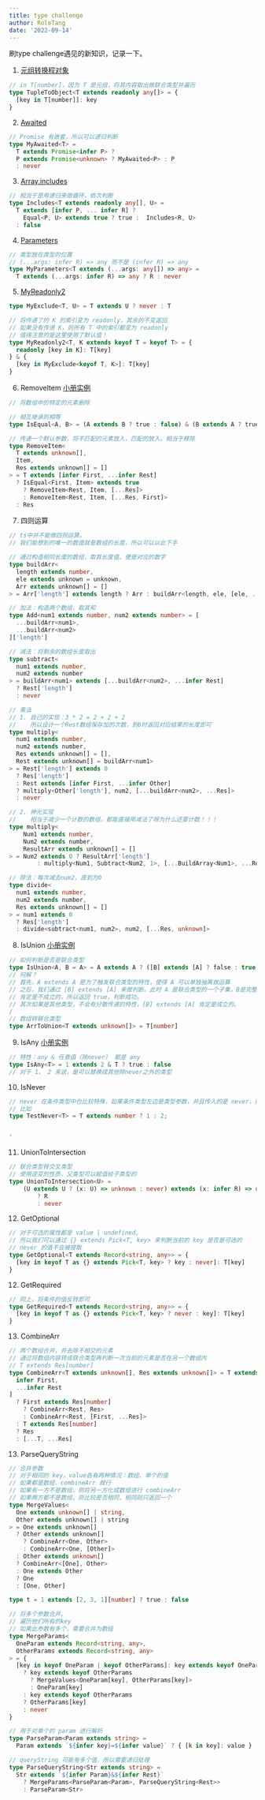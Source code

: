 ```yaml
---
title: type challenge
author: RoleTang
date: '2022-09-14'
---
```


刷type challenge遇见的新知识，记录一下。

1. [元组转换程对象](https://github.com/type-challenges/type-challenges/blob/main/questions/00011-easy-tuple-to-object/README.zh-CN.md)

```typescript
// in T[number]，因为 T 是元组，将其内容取出做联合类型并遍历
type TupleToObject<T extends readonly any[]> = {
  [key in T[number]]: key
}
```

2. [Awaited](https://github.com/type-challenges/type-challenges/blob/main/questions/00189-easy-awaited/README.zh-CN.md)

```typescript
// Promise 有嵌套，所以可以递归判断
type MyAwaited<T> =
  T extends Promise<infer P> ?
  P extends Promise<unknown> ? MyAwaited<P> : P
  : never
```

3. [Array.includes](https://github.com/type-challenges/type-challenges/blob/main/questions/00898-easy-includes/README.zh-CN.md)

```typescript
// 相当于是用递归来做循环，依次判断
type Includes<T extends readonly any[], U> =
  T extends [infer P, ... infer R] ?
    Equal<P, U> extends true ? true :  Includes<R, U>
  : false
```

4. [Parameters](https://github.com/type-challenges/type-challenges/blob/main/questions/03312-easy-parameters/README.zh-CN.md)

```typescript
// 类型放在类型的位置
// (...args: infer R) => any 而不是 (infer R) => any
type MyParameters<T extends (...args: any[]) => any> =
  T extends (...args: infer R) => any ? R : never
```

5. [MyReadonly2](https://github.com/type-challenges/type-challenges/blob/main/questions/00008-medium-readonly-2/README.zh-CN.md)

```typescript
type MyExclude<T, U> = T extends U ? never : T

// 将传递了的 K 的索引变为 readonly，其余的不变返回
// 如果没有传递 K，则所有 T 中的索引都变为 readonly
// 值得注意的是这里使用了默认值！
type MyReadonly2<T, K extends keyof T = keyof T> = {
  readonly [key in K]: T[key]
} & {
  [key in MyExclude<keyof T, K>]: T[key]
}
```

6. RemoveItem [小册实例](https://juejin.cn/book/7047524421182947366/section/7048282249464119307)

```typescript
// 将数组中的特定的元素删除

// 相互继承则相等
type IsEqual<A, B> = (A extends B ? true : false) & (B extends A ? true : false)

// 传递一个默认参数，将不匹配的元素放入，匹配的放入。相当于移除
type RemoveItem<
  T extends unknown[],
  Item,
  Res extends unknown[] = []
> = T extends [infer First, ...infer Rest]
  ? IsEqual<First, Item> extends true
    ? RemoveItem<Rest, Item, [...Res]>
    : RemoveItem<Rest, Item, [...Res, First]>
  : Res

```

7. 四则运算

```typescript
// ts中并不能做四则运算。
// 我们能想到的唯一的数值就是数组的长度，所以可以以此下手

// 通过构造相同长度的数组，取其长度值，便是对应的数字
type buildArr<
  length extends number,
  ele extends unknown = unknown,
  Arr extends unknown[] = []
> = Arr['length'] extends length ? Arr : buildArr<length, ele, [ele, ...Arr]>

// 加法：构造两个数组，取其和
type Add<num1 extends number, num2 extends number> = [
  ...buildArr<num1>,
  ...buildArr<num2>
]['length']

// 减法：将剩余的数组长度取出
type subtract<
  num1 extends number,
  num2 extends number
> = buildArr<num1> extends [...buildArr<num2>, ...infer Rest]
  ? Rest['length']
  : never

// 乘法
// 1. 自己的实现：3 * 2 = 2 + 2 + 2
//    所以设计一个Rest数组保存加的次数，到0时返回对应结果的长度即可
type multiply<
  num1 extends number,
  num2 extends number,
  Res extends unknown[] = [],
  Rest extends unknown[] = buildArr<num1>
> = Rest['length'] extends 0
  ? Res['length']
  : Rest extends [infer First, ...infer Other]
  ? multiply<Other['length'], num2, [...buildArr<num2>, ...Res]>
  : never

// 2. 神光实现
//    相当于减少一个计数的数组，都能直接用减法了呀为什么还要计数！！！
type multiply<
    Num1 extends number,
    Num2 extends number,
    ResultArr extends unknown[] = []
> = Num2 extends 0 ? ResultArr['length']
        : multiply<Num1, Subtract<Num2, 1>, [...BuildArray<Num1>, ...ResultArr]>;

// 除法：每次减去num2，直到为0
type divide<
  num1 extends number,
  num2 extends number,
  Res extends unknown[] = []
> = num1 extends 0
  ? Res['length']
  : divide<subtract<num1, num2>, num2, [...Res, unknown]>
```

8. IsUnion [小册实例](https://juejin.cn/book/7047524421182947366/section/7048282387825819687)

```typescript
// 如何判断是否是联合类型
type IsUnion<A, B = A> = A extends A ? ([B] extends [A] ? false : true) : never
// 何解？
// 首先，A extends A 是为了触发联合类型的特性，使得 A 可以单独抽离做运算
// 之后，我们通过 [B] extends [A] 来做判断。此时 A 是联合类型的一个子集，B是完整的联合类型
// 肯定是不成立的，所以返回 true，判断成功。
// 其次如果是其他类型，不会有分散传递的特性，[B] extends [A] 肯定是成立的。
/
// 数组转联合类型
type ArrToUnion<T extends unknown[]> = T[number]
```

9. IsAny [小册实例](https://juejin.cn/book/7047524421182947366/section/7048282437238915110)

```typescript
// 特性：any & 任意值（除never） 都是 any
type IsAny<T> = 1 extends 2 & T ? true : false
// 对于 1、 2 来说，是可以替换成其他除never之外的类型
```

10. IsNever

```typescript
// never 在条件类型中也比较特殊，如果条件类型左边是类型参数，并且传入的是 never，那么直接返回 never：
// 比如
type TestNever<T> = T extends number ? 1 : 2;


'
```

11. UnionToIntersection

```typescript
// 联合类型转交叉类型
// 使用逆变的性质，父类型可以赋值给子类型的
type UnionToIntersection<U> =
    (U extends U ? (x: U) => unknown : never) extends (x: infer R) => unknown
        ? R
        : never
```

12. GetOptional

```typescript
// 对于可选的属性都是 value | undefined。
// 所以我们可以通过 {} extends Pick<T, key> 来判断当前的 key 是否是可选的
// never 的值不会被提取
type GetOptional<T extends Record<string, any>> = {
  [key in keyof T as {} extends Pick<T, key> ? key : never]: T[key]
}

```

12. GetRequired

```typescript
// 同上，将条件的值反转即可
type GetRequired<T extends Record<string, any>> = {
  [key in keyof T as {} extends Pick<T, key> ? never : key]: T[key]
}

```

13. CombineArr

```typescript
// 两个数组合并，并去除不相交的元素
// 通过将数组内容转成联合类型再判断一次当前的元素是否在另一个数组内
// T extends Res[number]
type CombineArr<T extends unknown[], Res extends unknown[]> = T extends [
  infer First,
  ...infer Rest
]
  ? First extends Res[number]
    ? CombineArr<Rest, Res>
    : CombineArr<Rest, [First, ...Res]>
  : T extends Res[number]
  ? Res
  : [...T, ...Res]
```

13. ParseQueryString

```typescript
// 合并参数
// 对于相同的 key，value各有两种情况：数组、单个的值
// 如果都是数组，combineArr 就行
// 如果有一方不是数组，则将另一方化成数组进行 combineArr
// 如果两方都不是数组，则比较是否相同，相同则只返回一个
type MergeValues<
  One extends unknown[] | string,
  Other extends unknown[] | string
> = One extends unknown[]
  ? Other extends unknown[]
    ? CombineArr<One, Other>
    : CombineArr<One, [Other]>
  : Other extends unknown[]
  ? CombineArr<[One], Other>
  : One extends Other
  ? One
  : [One, Other]

type t = 1 extends [2, 3, 1][number] ? true : false

// 将多个参数合并。
// 遍历他们所有的key
// 如果此参数有多个，需要合并为数组
type MergeParams<
  OneParam extends Record<string, any>,
  OtherParams extends Record<string, any>
> = {
  [key in keyof OneParam | keyof OtherParams]: key extends keyof OneParam
    ? key extends keyof OtherParams
      ? MergeValues<OneParam[key], OtherParams[key]>
      : OneParam[key]
    : key extends keyof OtherParams
    ? OtherParams[key]
    : never
}

// 用于对单个的 param 进行解析
type ParseParam<Param extends string> =
  Param extends `${infer key}=${infer value}` ? { [k in key]: value } : {}

// queryString 可能有多个值，所以需要递归处理
type ParseQueryString<Str extends string> =
  Str extends `${infer Param}&${infer Rest}`
    ? MergeParams<ParseParam<Param>, ParseQueryString<Rest>>
    : ParseParam<Str>
```